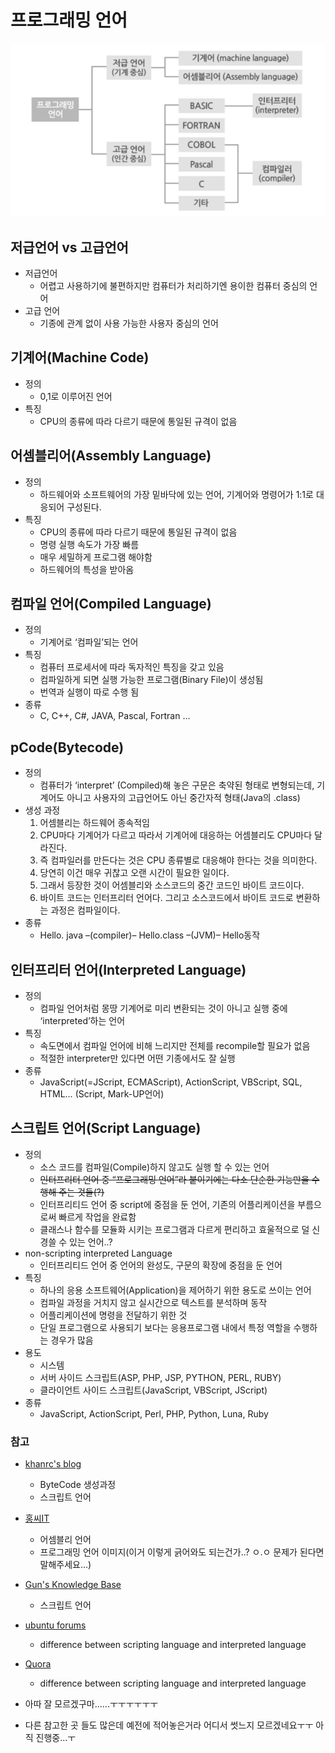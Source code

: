 # 프로그래밍 언어
<img src="../image/File IO\D.D\Programming Language.png"></img> 	 
## 저급언어 vs 고급언어
 - 저급언어
	 - 어렵고 사용하기에 불편하지만 컴퓨터가 처리하기엔 용이한 컴퓨터 중심의 언어
 - 고급 언어
	 - 기종에 관계 없이 사용 가능한 사용자 중심의 언어

## 기계어(Machine Code)
 - 정의
 	 - 0,1로 이루어진 언어
 - 특징
 	 - CPU의 종류에 따라 다르기 때문에 통일된 규격이 없음

## 어셈블리어(Assembly Language)
 - 정의
 	 - 하드웨어와 소프트웨어의 가장 밑바닥에 있는 언어, 기계어와 명령어가 1:1로 대응되어 구성된다.
 - 특징
 	 - CPU의 종류에 따라 다르기 때문에 통일된 규격이 없음
 	 - 명령 실행 속도가 가장 빠름
 	 - 매우 세밀하게 프로그램 해야함
 	 - 하드웨어의 특성을 받아옴

## 컴파일 언어(Compiled Language)
 - 정의
 	 - 기계어로 ‘컴파일’되는 언어
 - 특징
 	 - 컴퓨터 프로세서에 따라 독자적인 특징을 갖고 있음
 	 - 컴파일하게 되면 실행 가능한 프로그램(Binary File)이 생성됨
 	 - 번역과 실행이 따로 수행 됨
 - 종류
	 - C, C++, C#, JAVA, Pascal, Fortran …

## pCode(Bytecode)
 - 정의
 	 - 컴퓨터가 ‘interpret’ (Compiled)해 놓은 구문은 축약된 형태로 변형되는데, 기계어도 아니고 사용자의 고급언어도 아닌 중간자적 형태(Java의 .class)
 - 생성 과정
 	 1. 어셈블리는 하드웨어 종속적임
 	 2. CPU마다 기계어가 다르고 따라서 기계어에 대응하는 어셈블리도 CPU마다 달라진다.
 	 3. 즉 컴파일러를 만든다는 것은 CPU 종류별로 대응해야 한다는 것을 의미한다. 
 	 4. 당연히 이건 매우 귀찮고 오랜 시간이 필요한 일이다. 
 	 5. 그래서 등장한 것이 어셈블리와 소스코드의 중간 코드인 바이트 코드이다.
	 6. 바이트 코드는 인터프리터 언어다. 그리고 소스코드에서 바이트 코드로 변환하는 과정은 컴파일이다.
 - 종류
 	 - Hello. java  –(compiler)–  Hello.class  –(JVM)–  Hello동작

## 인터프리터 언어(Interpreted Language)
 - 정의
 	 - 컴파일 언어처럼 몽땅 기계어로 미리 변환되는 것이 아니고 실행 중에 ‘interpreted’하는 언어
 - 특징
 	 - 속도면에서 컴파일 언어에 비해 느리지만 전체를 recompile할 필요가 없음
 	 - 적절한 interpreter만 있다면 어떤 기종에서도 잘 실행
 - 종류
 	 - JavaScript(=JScript, ECMAScript), ActionScript, VBScript, SQL, HTML… (Script, Mark-UP언어)


## 스크립트 언어(Script Language)
 - 정의
 	 - 소스 코드를 컴파일(Compile)하지 않고도 실행 할 수 있는 언어
 	 - <del>인터프리터 언어 중 “프로그래밍 언어”라 붙이기에는 다소 단순한 기능만을 수행해 주는 것들(?)</del>
 	 - 인터프리티드 언어 중 script에 중점을 둔 언어, 기존의 어플리케이션을 부름으로써 빠르게 작업을 완료함
 	 - 클래스나 함수를 모듈화 시키는 프로그램과 다르게 편리하고 효울적으로 덜 신경쓸 수 있는 언어..?
 - non-scripting interpreted Language
 	 - 인터프리티드 언어 중 언어의 완성도, 구문의 확장에 중점을 둔 언어
 - 특징
 	 - 하나의 응용 소프트웨어(Application)을 제어하기 위한 용도로 쓰이는 언어
 	 - 컴파일 과정을 거치지 않고 실시간으로 텍스트를 분석하며 동작
 	 - 어플리케이션에 명령을 전달하기 위한 것
 	 - 단일 프로그램으로 사용되기 보다는 응용프로그램 내에서 특정 역할을 수행하는 경우가 많음
 - 용도
 	 - 시스템
 	 - 서버 사이드 스크립트(ASP, PHP, JSP, PYTHON, PERL, RUBY)
 	 - 클라이언트 사이드 스크립트(JavaScript, VBScript, JScript)
 - 종류
 	 - JavaScript, ActionScript, Perl, PHP, Python, Luna, Ruby




### 참고
 - [khanrc's blog](http://khanrc.tistory.com/entry/인터프리터와-바이트코드 "khanrc's blog")
 	 - ByteCode 생성과정
 	 - 스크립트 언어
 - [홍씨IT](http://hongci.tistory.com/18 "홍씨IT")
 	 - 어셈블리 언어
 	 - 프로그래밍 언어 이미지(이거 이렇게 긁어와도 되는건가..? ㅇ.ㅇ 문제가 된다면 말해주세요...)
 - [Gun's Knowledge Base](http://jokergt.tistory.com/81 "Gun's Knowledge Base")
 	 - 스크립트 언어
 - [ubuntu forums](https://ubuntuforums.org/showthread.php?t=2073273 "ubuntu forums")
 	 - difference between scripting language and interpreted language
 - [Quora](https://www.quora.com/What-is-the-difference-between-interpreted-languages-and-scripting-languages "Quora")
 	 - difference between scripting language and interpreted language
 - 아따 잘 모르겠구마......ㅜㅜㅜㅜㅜㅜ


 - 다른 참고한 곳 들도 많은데 예전에 적어놓은거라 어디서 썻느지 모르겠네요ㅜㅜ 아직 진행중...ㅜ

